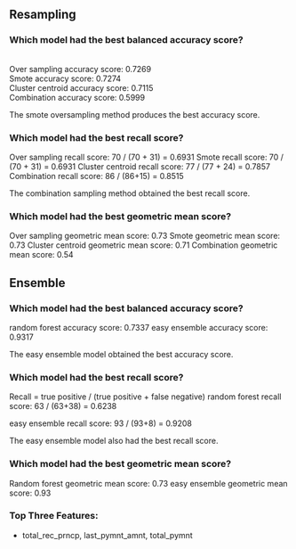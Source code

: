 ## Resampling
### Which model had the best balanced accuracy score?
\
Over sampling accuracy score: 0.7269\
Smote accuracy score: 0.7274\
Cluster centroid accuracy score: 0.7115\
Combination accuracy score: 0.5999

The smote oversampling method produces the best accuracy score.

### Which model had the best recall score?

Over sampling recall score: 70 / (70 + 31) = 0.6931
Smote recall score: 70 / (70 + 31) = 0.6931
Cluster centroid recall score: 77 / (77 + 24) = 0.7857
Combination recall score: 86 / (86+15) = 0.8515

The combination sampling method obtained the best recall score.

### Which model had the best geometric mean score?

Over sampling geometric mean score: 0.73
Smote geometric mean score: 0.73
Cluster centroid geometric mean score: 0.71
Combination geometric mean score: 0.54


## Ensemble 
### Which model had the best balanced accuracy score?

random forest accuracy score: 0.7337
easy ensemble accuracy score: 0.9317

The easy ensemble model obtained the best accuracy score.

### Which model had the best recall score?

Recall = true positive / (true positive + false negative)
random forest recall score: 63 / (63+38) = 
0.6238

easy ensemble recall score: 93 / (93+8) = 0.9208

The easy ensemble model also had the best recall score.

### Which model had the best geometric mean score?

Random forest geometric mean score: 0.73
easy ensemble geometric mean score: 0.93

### Top Three Features:
- total_rec_prncp, last_pymnt_amnt, total_pymnt
